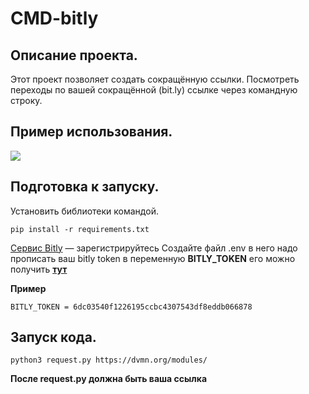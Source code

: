 # CMD-bitly
 

## Описание проекта.   
Этот проект позволяет создать сокращённую ссылки. Посмотреть переходы по вашей сокращённой (bit.ly) ссылке через командную строку.     
## Пример использования.   

![](example.gif)  
   
## Подготовка к запуску.  
Установить библиотеки командой.  
```
pip install -r requirements.txt  
```
    
[Сервис Bitly](https://bit.ly/) — зарегистрируйтесь
Создайте файл .env в него надо прописать ваш bitly token в переменную **BITLY_TOKEN** его можно получить [**тут**](https://bitly.com/a/oauth_apps)    
    
**Пример**  
```
BITLY_TOKEN = 6dc03540f1226195ccbc4307543df8eddb066878
```

## Запуск кода.  
```
python3 request.py https://dvmn.org/modules/
```
**После request.py должна быть ваша ссылка**
